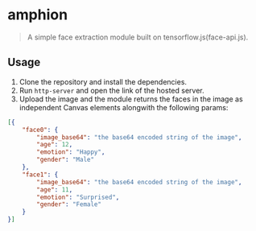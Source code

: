 # amphion

> A simple face extraction module built on tensorflow.js(face-api.js).

## Usage

1. Clone the repository and install the dependencies.
2. Run `http-server` and open the link of the hosted server.
3. Upload the image and the module returns the faces in the image as independent Canvas elements alongwith the following params:
```json
[{
	"face0": {
		"image_base64": "the base64 encoded string of the image",
		"age": 12,
		"emotion": "Happy",
		"gender": "Male"
	},
	"face1": {
		"image_base64": "the base64 encoded string of the image",
		"age": 11,
		"emotion": "Surprised",
		"gender": "Female"
	}
}]
```
